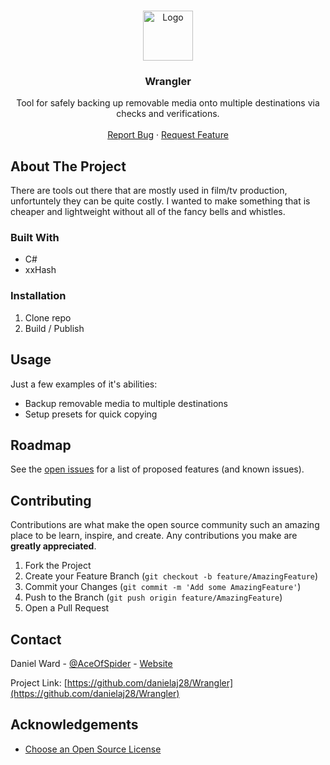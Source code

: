 <!--
*** Thanks for checking out the Best-README-Template. If you have a suggestion
*** that would make this better, please fork the repo and create a pull request
*** or simply open an issue with the tag "enhancement".
*** Thanks again! Now go create something AMAZING! :D
-->

<!-- PROJECT LOGO -->
<br />
<p align="center">
  <a href="https://github.com/danielaj28/Wrangler">
    <img src="WranglerLogo.ico" alt="Logo" width="80" height="80">
  </a>

  <h3 align="center">Wrangler</h3>

  <p align="center">
    Tool for safely backing up removable media onto multiple destinations via checks and verifications.
    <br />
    <br />
    <a href="https://github.com/danielaj28/Wrangler/issues">Report Bug</a>
    ·
    <a href="https://github.com/danielaj28/Wrangler/issues">Request Feature</a>
  </p>
</p

<!-- ABOUT THE PROJECT -->

## About The Project

There are tools out there that are mostly used in film/tv production, unfortuntely they can be quite costly. I wanted to make something that is cheaper and lightweight without all of the fancy bells and whistles.

### Built With

- C#
- xxHash

### Installation

1. Clone repo
2. Build / Publish

<!-- USAGE EXAMPLES -->

## Usage

Just a few examples of it's abilities:
- Backup removable media to multiple destinations
- Setup presets for quick copying

<!-- ROADMAP -->

## Roadmap

See the [open issues](https://github.com/danielaj28/Wrangler/issues) for a list of proposed features (and known issues).

<!-- CONTRIBUTING -->

## Contributing

Contributions are what make the open source community such an amazing place to be learn, inspire, and create. Any contributions you make are **greatly appreciated**.

1. Fork the Project
2. Create your Feature Branch (`git checkout -b feature/AmazingFeature`)
3. Commit your Changes (`git commit -m 'Add some AmazingFeature'`)
4. Push to the Branch (`git push origin feature/AmazingFeature`)
5. Open a Pull Request

<!-- LICENSE

## License

Distributed under the MIT License. See `LICENSE` for more information.-->

<!-- CONTACT -->

## Contact

Daniel Ward - [@AceOfSpider](http://twitter.com/aceofspider) - [Website](https://danieljaward.com/)

Project Link: [https://github.com/danielaj28/Wrangler](https://github.com/danielaj28/Wrangler)

<!-- ACKNOWLEDGEMENTS -->

## Acknowledgements

- [Choose an Open Source License](https://choosealicense.com)
